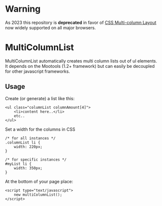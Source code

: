 Warning
=======
As 2023 this repository is **deprecated** in favor of [CSS Multi-column Layout](https://developer.mozilla.org/en-US/docs/Web/CSS/CSS_Columns) now widely supported on all major browsers.


MultiColumnList
===============

MultiColumnList automatically creates multi column lists out of ul elements.
It depends on the Mootools (1.2+ framework) but can easily be decoupled for other javascript frameworks.

Usage
-----

Create (or generate) a list like this:

	<ul class="columnList columnAmount[4]">
		<li>content here..</li>
		etc..
	</ul>

Set a width for the columns in CSS

	/* for all instances */
	.columnList li {
		width: 220px;
	}

	/* for specific instances */
	#myList li {
		width: 350px;
	}

At the bottom of your page place:

	<script type="text/javascript">
		new multiColumnList();
	</script>

